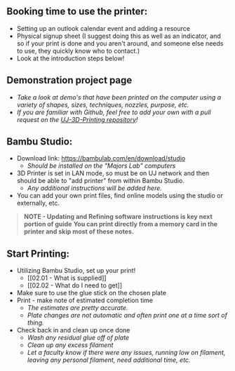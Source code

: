 ## Booking time to use the printer:
- Setting up an outlook calendar event and adding a resource
- Physical signup sheet (I suggest doing this as well as an indicator, and so if your print is done and you aren't around, and someone else needs to use, they quickly know who to contact.)
- Look at the introduction steps below!

## Demonstration project page
- *Take a look at demo's that have been printed on the computer using a variety of shapes, sizes, techniques, nozzles, purpose, etc.*
- *If you are familiar with Github, feel free to add your own with a pull request on the [UJ-3D-Printing repository](https://github.com/ujcs/UJ-3D-Printing/)!*

## Bambu Studio:
- Download link: https://bambulab.com/en/download/studio
	- *Should be installed on the "Majors Lab" computers*
- 3D Printer is set in LAN mode, so must be on UJ network and then should be able to "add printer" from within Bambu Studio.
	- *Any additional instructions will be added here.*
- You can add your own print files, find online models using the studio or externally, etc.

> **NOTE - Updating and Refining software instructions is key next portion of guide**
> **You can print directly from a memory card in the printer and skip most of these notes.**
## Start Printing:
- Utilizing Bambu Studio, set up your print!
	- [[02.01 - What is supplied]]
	- [[02.02 - What do I need to get]]
- Make sure to use the glue stick on the chosen plate
- Print - make note of estimated completion time
	- *The estimates are pretty accurate.*
	- *Plate changes are not automatic and often print one at a time sort of thing.*
- Check back in and clean up once done
	- *Wash any residual glue off of plate*
	- *Clean up any excess filament* 
	- *Let a faculty know if there were any issues, running low on filament, leaving any personal filament, need additional time, etc.*